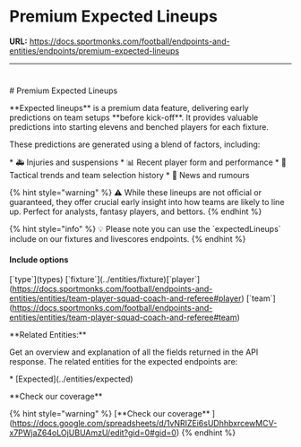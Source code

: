 # Premium Expected Lineups

**URL:** https://docs.sportmonks.com/football/endpoints-and-entities/endpoints/premium-expected-lineups

---

# 

\# Premium Expected Lineups

\*\*Expected lineups\*\* is a premium data feature, delivering early predictions on team setups \*\*before kick-off\*\*. It provides valuable predictions into starting elevens and benched players for each fixture.

These predictions are generated using a blend of factors, including:

\* 🚑 Injuries and suspensions
\* 📊 Recent player form and performance
\* 🧩 Tactical trends and team selection history
\* 📝 News and rumours&#x20;

{% hint style="warning" %}
⚠️ While these lineups are not official or guaranteed, they offer crucial early insight into how teams are likely to line up. Perfect for analysts, fantasy players, and bettors.
{% endhint %}

{% hint style="info" %}
💡 Please note you can use the \`expectedLineups\` include on our fixtures and livescores endpoints.&#x20;
{% endhint %}

#### Include options

\[\`type\`\](types) \[\`fixture\`\](../entities/fixture)\[\`player\`\](https://docs.sportmonks.com/football/endpoints-and-entities/entities/team-player-squad-coach-and-referee#player) \[\`team\`\](https://docs.sportmonks.com/football/endpoints-and-entities/entities/team-player-squad-coach-and-referee#team)

\*\*Related Entities:\*\*

Get an overview and explanation of all the fields returned in the API response. The related entities for the expected endpoints are:

\* \[Expected\](../entities/expected)

\*\*Check our coverage\*\*

{% hint style="warning" %}
\[\*\*Check our coverage\*\* \](https://docs.google.com/spreadsheets/d/1vNRIZEi6sUDhhbxrcewMCV-x7PWjaZ64oLOjUBUAmzU/edit?gid=0#gid=0)
{% endhint %}